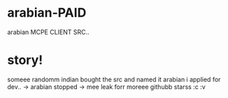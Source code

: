 # arabian-PAID
arabian MCPE CLIENT SRC..
# story! 
someee randomm indian bought the src and named it arabian
i applied for dev.. -> arabian stopped -> mee leak forr moreee githubb starss :c :v 
